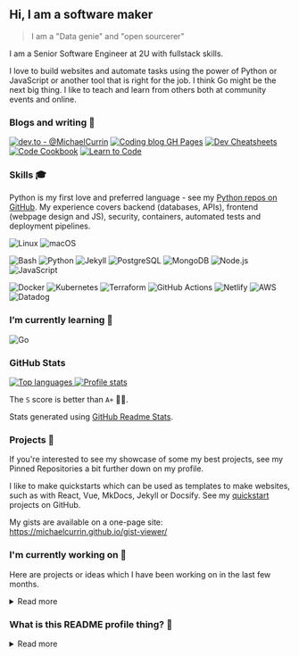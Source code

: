 ## Hi, I am a software maker
> I am a "Data genie" and "open sourcerer"

I am a Senior Software Engineer at 2U with fullstack skills.

I love to build websites and automate tasks using the power of Python or JavaScript or another tool that is right for the job. I think Go might be the next big thing. I like to teach and learn from others both at community events and online.

### Blogs and writing 📜 

[![dev.to - @MichaelCurrin](https://img.shields.io/static/v1?label=dev.to&message=%40MichaelCurrin&color=2bbc8a&logo=dev.to&logoColor=white)](https://dev.to/michaelcurrin)
[![Coding blog GH Pages](https://img.shields.io/static/v1?label=blog&message=MichaelCurrin.github.io/coding-blog/&color=2bbc8a)](https://michaelcurrin.github.io/coding-blog/)
[![Dev Cheatsheets](https://img.shields.io/static/v1?label=site&message=MichaelCurrin.github.io/dev-cheatsheets/&color=2bbc8a)](https://michaelcurrin.github.io/dev-cheatsheets/)
[![Code Cookbook](https://img.shields.io/static/v1?label=site&message=MichaelCurrin.github.io/code-cookbook/&color=2bbc8a)](https://michaelcurrin.github.io/code-cookbook/)
[![Learn to Code](https://img.shields.io/static/v1?label=repo&message=MichaelCurrin/learn-to-code&color=2bbc8a&logo=github)](https://github.com/MichaelCurrin/learn-to-code)

### Skills 🎓

Python is my first love and preferred language - see my [Python repos on GitHub](https://github.com/MichaelCurrin?tab=repositories&q=&type=&language=python). My experience covers backend (databases, APIs), frontend (webpage design and JS), security, containers, automated tests and deployment pipelines.

![Linux](https://img.shields.io/badge/OS-Linux-2bbc8a?logo=linux&logoColor=white)
![macOS](https://img.shields.io/badge/OS-macOS-2bbc8a?logo=apple&logoColor=white)

![Bash](https://img.shields.io/badge/Code-Bash-2bbc8a?logo=gnu-bash&logoColor=white)
![Python](https://img.shields.io/badge/Code-Python-2bbc8a?logo=python&logoColor=white)
![Jekyll](https://img.shields.io/badge/Code-Jekyll-2bbc8a?logo=jekyll&logoColor=white)
![PostgreSQL](https://img.shields.io/badge/Database-PostgreSQL-2bbc8a?logo=postgresql&logoColor=white)
![MongoDB](https://img.shields.io/badge/Database-MongoDB-2bbc8a?logo=mongodb&logoColor=white)
![Node.js](https://img.shields.io/badge/Code-Node.js-2bbc8a?logo=node.js&logoColor=white)
![JavaScript](https://img.shields.io/badge/Code-JavaScript-2bbc8a?logo=javascript&logoColor=white)

![Docker](https://img.shields.io/badge/Tools-Docker-2bbc8a?logo=docker&logoColor=white)
![Kubernetes](https://img.shields.io/badge/Tools-Kubernetes-2bbc8a?logo=kubernetes&logoColor=white)
![Terraform](https://img.shields.io/badge/Tools-Terraform-2bbc8a?logo=terraform&logoColor=white)
![GitHub Actions](https://img.shields.io/badge/Tools-GitHub_Actions-2bbc8a?logo=github-actions&logoColor=white)
![Netlify](https://img.shields.io/badge/Tools-Netlify-2bbc8a?logo=netlify&logoColor=white)
![AWS](https://img.shields.io/badge/Tools-AWS-2bbc8a?logo=amazon-aws&logoColor=white)
![Datadog](https://img.shields.io/badge/Tools-Datadog-2bbc8a?logo=datadog&logoColor=white)

### I’m currently learning 🌱

![Go](https://img.shields.io/badge/Code-Go-2bbc8a?logo=go&logoColor=white)


### GitHub Stats

<a href="https://github.com/MichaelCurrin">

<img src="https://github-readme-stats.vercel.app/api/top-langs/?username=MichaelCurrin&title_color=ffffff&text_color=c9cacc&icon_color=2bbc8a&bg_color=1d1f21"
    title="Top languages" alt="Top languages" />
<img src="https://github-readme-stats.vercel.app/api?username=MichaelCurrin&show_icons=true&title_color=ffffff&text_color=c9cacc&icon_color=2bbc8a&bg_color=1d1f21"
    title="Profile stats" alt="Profile stats" />
</a>

The `S` score is better than `A+` 🤷‍♂️. 

Stats generated using [GitHub Readme Stats](https://github.com/anuraghazra/github-readme-stats).


### Projects 💼

If you're interested to see my showcase of some my best projects, see my Pinned Repositories a bit further down on my profile.

I like to make quickstarts which can be used as templates to make websites, such as with React, Vue, MkDocs, Jekyll or Docsify. See my [quickstart](https://github.com/MichaelCurrin?tab=repositories&q=quickstart&type=&language=) projects on GitHub.

My gists are available on a one-page site: https://michaelcurrin.github.io/gist-viewer/

### I'm currently working on 🔭 

Here are projects or ideas which I have been working on in the last few months.

<details>
<summary>Read more</summary>
     
- Always writing and improving on [Dev Cheatsheets](https://github.com/MichaelCurrin/dev-cheatsheets/) and [Code Cookbook](https://github.com/MichaelCurrin/code-cookbook)
- Writing more and better blog posts
- Improving my [Badge generator](https://github.com/MichaelCurrin/badge-generator) project 
- Icons
     - How can I use this in my website projects? As external source but also I can download the icons I care about as a central reference https://simpleicons.org/ Add it to my cheatsheats - including color for eahc
     - Compare with GH Topic icons which are more detailed. [repo](https://github.com/github/explore/tree/master/topics)
     - Maybe make a generator which can generate both.
- Better Jekyll sites and designing websites
- Make a [Self-updating README](https://simonwillison.net/2020/Jul/10/self-updating-profile-readme/) - based on [github.com/simonw/simonw](https://github.com/simonw/simonw)
- How can I use GitHub projects to manage my projects at a high-level or just bookmark repos and gists there? Rather than maintaining a list.

</details>

### What is this README profile thing? 🤔

<details>
<summary>Read more</summary>
     
This page you are reading is a profile readme. Around July 2020, GitHub made this a public feature.

To make one, create a repo named after your username (matching case exactly) and create a `README.md` file in it. Then go to your GitHub profile and you'll see your README appear there ✨.

- [MichaelCurrin/MichaelCurrin](https://github.com/MichaelCurrin/MichaelCurrin/) repo where this README lives
- GitHub topic: [profile-readme](https://github.com/topics/profile-readme)
- Tutorial: [How To Create A GitHub Profile README](https://www.aboutmonica.com/blog/how-to-create-a-github-profile-readme)

</details>
